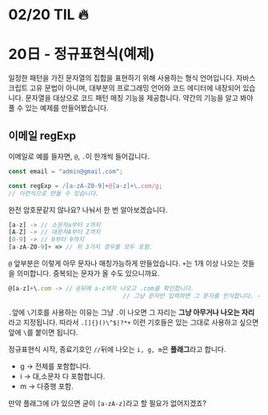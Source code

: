 # 02/20 TIL 🔥

# 20日 - 정규표현식(예제)

 일정한 패턴을 가진 문자열의 집합을 표현하기 위해 사용하는 형식 언어입니다. 자바스크립트 고유 문법이 아니며, 대부분의 프로그래밍 언어와 코드 에디터에 내장되어 있습니다. 문자열을 대상으로 코드 패턴 매칭 기능을 제공합니다. 약간의 기능을 알고 봐야 풀 수 있는 예제를 만들어봤습니다.

## 이메일 regExp

 이메일로 예를 들자면, `@`, `.`이 한개씩 들어갑니다.

```jsx
const email = "admin@gmail.com";

const regExp = /[a-zA-Z0-9]+@[a-z]+\.com/g;
// 이런식으로 만들 수 있습니다.
```

 완전 암호문같지 않나요? 나눠서 한 번 알아보겠습니다.

```jsx
[a-z] -> // 소문자a부터 z까지
[A-Z] -> // 대문자A부터 Z까지
[0-9] -> // 0부터 9까지
[a-zA-Z0-9]+ => // 위 3가지 경우를 모두 포함.
```

 `@` 앞부분은 이렇게 아무 문자나 매칭가능하게 만들었습니다. `+`는 1개 이상 나오는 것들을 의미합니다. 중복되는 문자가 올 수도 있으니까요.

```jsx
@[a-z]+\.com -> // @뒤에 a-z까지 나오고 .com을 확인합니다.
								// 그냥 문자만 입력하면 그 문자를 인식합니다. -> com
```

 `.`앞에 `\`기호를 사용하는 이유는 그냥 `.`이 나오면 그 자리는 **그냥 아무거나 나오는 자리**라고 지정됩니다. 따라서 `.[]{}()\^$|?*+` 이런 기호들은 있는 그대로 사용하고 싶으면 앞에 `\`를 붙이면 됩니다. 

 정규표현식 시작, 종료기호인 `//`뒤에 나오는 `i, g, m`은 **플래그**라고 합니다.

- g → 전체를 포함합니다.
- i → 대,소문자 다 포함합니다.
- m → 다중행 포함.

 만약 플래그에 i가 있으면 굳이 `[a-zA-z]`라고 할 필요가 없어지겠죠?